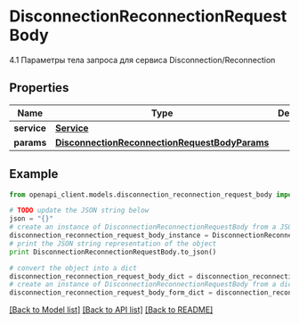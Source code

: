 # DisconnectionReconnectionRequestBody

4.1 Параметры тела запроса для сервиса Disconnection/Reconnection

## Properties
Name | Type | Description | Notes
------------ | ------------- | ------------- | -------------
**service** | [**Service**](Service.md) |  | 
**params** | [**DisconnectionReconnectionRequestBodyParams**](DisconnectionReconnectionRequestBodyParams.md) |  | 

## Example

```python
from openapi_client.models.disconnection_reconnection_request_body import DisconnectionReconnectionRequestBody

# TODO update the JSON string below
json = "{}"
# create an instance of DisconnectionReconnectionRequestBody from a JSON string
disconnection_reconnection_request_body_instance = DisconnectionReconnectionRequestBody.from_json(json)
# print the JSON string representation of the object
print DisconnectionReconnectionRequestBody.to_json()

# convert the object into a dict
disconnection_reconnection_request_body_dict = disconnection_reconnection_request_body_instance.to_dict()
# create an instance of DisconnectionReconnectionRequestBody from a dict
disconnection_reconnection_request_body_form_dict = disconnection_reconnection_request_body.from_dict(disconnection_reconnection_request_body_dict)
```
[[Back to Model list]](../README.md#documentation-for-models) [[Back to API list]](../README.md#documentation-for-api-endpoints) [[Back to README]](../README.md)


